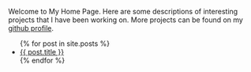 ---
---

Welcome to My Home Page. Here are some descriptions of interesting projects that I have been working on. More projects can be found on my [github profile](https://github.com/asopio).

<ul>
  {% for post in site.posts %}
    <li>
      <a href="{{ post.url }}">{{ post.title }}</a>
    </li>
  {% endfor %}
</ul>
